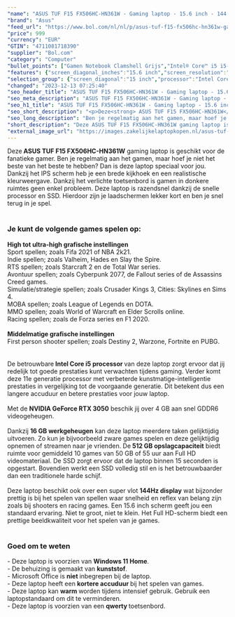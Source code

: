 ```yaml
---
"name": "ASUS TUF F15 FX506HC-HN361W - Gaming laptop - 15.6 inch - 144 Hz"
"brand": "Asus"
"feed_url": "https://www.bol.com/nl/nl/p/asus-tuf-f15-fx506hc-hn361w-gaming-laptop-15-6-inch-144-hz/9300000084678890"
"price": 999
"currency": "EUR"
"GTIN": "4711081718390"
"supplier": "Bol.com"
"category": "Computer"
"bullet_points": ["Gamen Notebook Clamshell Grijs","Intel® Core™ i5 i5-11400H 2,7 GHz","39,6 cm (15.6\") Full HD 1920 x 1080 Pixels IPS LED backlight 16:9","16 GB DDR4-SDRAM 3200 MHz 2 x 8 GB","512 GB SSD","NVIDIA GeForce RTX 3050 4 GB Intel® UHD Graphics","Wi-Fi 6 (802.11ax) Ethernet LAN 10,1000,100 Mbit/s Bluetooth 5.2","Lithium-Ion (Li-Ion) 48 Wh 180 W","Windows 11 Home 64-bit"]
"features": {"screen_diagonal_inches":"15.6 inch","screen_resolution":"1920 x 1080 Pixels","processor_family":"Intel® Core™ i5","memory_size":"16 GB","memory_type":"DDR4-SDRAM","total_storage_space":"512 GB","graphics_card":"NVIDIA GeForce RTX 3050","graphics_memory_size":"4 GB","operating_system":"Windows 11 Home","battery_capacity":"48 Wh","width":"359 mm","depth":"256 mm","weight":"2,3 kg","purpose_laptop":"Gaming"}
"selection_group": {"screen_diagonal":"15 inch","processor":"Intel Core i5","changed_price_past_3_days":false,"product_family":"TUF Gaming"}
"changed": "2023-12-13 07:25:40"
"seo_header_title": "ASUS TUF F15 FX506HC-HN361W - Gaming laptop - 15.6 inch - 144 Hz"
"seo_meta_description": "ASUS TUF F15 FX506HC-HN361W - Gaming laptop - 15.6 inch - 144 Hz"
"seo_h1_title": "ASUS TUF F15 FX506HC-HN361W - Gaming laptop - 15.6 inch - 144 Hz"
"seo_short_description": "<p>Deze<strong> ASUS TUF F15 FX506HC-HN361W</strong> gaming laptop is geschikt voor de fanatieke gamer."
"seo_long_description": "Ben je regelmatig aan het gamen, maar hoef je niet het beste van het beste te hebben? Dan is deze laptop speciaal voor jou. Dankzij het IPS scherm heb je een brede kijkhoek en een realistische kleurweergave. Dankzij het verlichte toetsenbord is gamen in donkere ruimtes geen enkel probleem. Deze laptop is razendsnel dankzij de snelle processor en SSD. Hierdoor zijn je laadschermen lekker kort en ben je snel terug in je spel. <br /><br /></p> <h3>Je kunt de volgende games spelen op:</h3> <p><strong>High tot ultra-high grafische instellingen</strong><br />Sport spellen; zoals Fifa 2021 of NBA 2k21. <br />Indie spellen; zoals Valheim, Hades en Slay the Spire. <br />RTS spellen; zoals Starcraft 2 en de Total War series. <br />Avontuur spellen; zoals Cyberpunk 2077, de Fallout series of de Assassins Creed games. <br />Simulatie/strategie spellen; zoals Crusader Kings 3, Cities: Skylines en Sims 4. <br />MOBA spellen; zoals League of Legends en DOTA. <br />MMO spellen; zoals World of Warcraft en Elder Scrolls online. <br />Racing spellen; zoals de Forza series en F1 2020. <br /><br /><strong>Middelmatige grafische instellingen</strong><br />First person shooter spellen; zoals Destiny 2, Warzone, Fortnite en PUBG. <br /><br /><br />De betrouwbare<strong> Intel Core i5 processor </strong>van deze laptop zorgt ervoor dat jij redelijk tot goede prestaties kunt verwachten tijdens gaming. Verder komt deze 11e generatie processor met verbeterde kunstmatige-intelligentie prestaties in vergelijking tot de voorgaande generatie. Dit betekent dus een langere accuduur en betere prestaties voor jouw laptop. <br /><br />Met de <strong>NVIDIA GeForce RTX 3050</strong> beschik jij over 4 GB aan snel GDDR6 videogeheugen. <br /><br />Dankzij <strong>16 GB werkgeheugen</strong> kan deze laptop meerdere taken gelijktijdig uitvoeren. Zo kun je bijvoorbeeld zware games spelen en deze gelijktijdig opnemen of streamen naar je vrienden. De<strong> 512 GB opslagcapaciteit</strong> biedt ruimte voor gemiddeld 10 games van 50 GB of 55 uur aan Full HD videomateriaal. De SSD zorgt ervoor dat de laptop binnen 15 seconden is opgestart. Bovendien werkt een SSD volledig stil en is het betrouwbaarder dan een traditionele harde schijf. <br /><br />Deze laptop beschikt ook over een super vlot <strong>144Hz display</strong> wat bijzonder prettig is bij het spelen van spellen waar snelheid en reflex van belang zijn zoals bij shooters en racing games. Een 15. 6 inch scherm geeft jou een standaard ervaring. Niet te groot, niet te klein. Het Full HD-scherm biedt een prettige beeldkwaliteit voor het spelen van je games. <br /><br /></p> <h3>Goed om te weten</h3> <p>- Deze laptop is voorzien van <strong>Windows 11 Home</strong>. <br />- De behuizing is gemaakt van <strong>kunststof</strong>. <br />- Microsoft Office is <strong>niet </strong>inbegrepen bij de laptop. <br />- Deze laptop heeft een <strong>kortere accuduur </strong>bij het spelen van games. <br />- Deze laptop kan <strong>warm </strong>worden tijdens intensief gebruik. Gebruik een laptopstandaard om dit te verminderen. <br />- Deze laptop is voorzien van een <strong>qwerty </strong>toetsenbord. </p>"
"short_description": "Deze ASUS TUF F15 FX506HC-HN361W gaming laptop is geschikt voor de fanatieke gamer. Ben je regelmatig aan het gamen, maar hoef je niet het beste van het beste te hebben? Dan is deze laptop speciaal voor jou. Dankzij het IPS scherm heb je een brede kijkhoek en een realistische kleurweergave. Dankzij het verlichte toetsenbord is gamen in donkere ruimtes geen enkel probleem. Deze laptop is razendsnel dankzij de snelle processor en SSD. Hierdoor zijn je laadschermen lekker kort en ben je snel terug in je spel. Je kunt de volgende games spelen op: High tot ultra-high grafische instellingen Sport spellen; zoals Fifa 2021 of NBA 2k21. Indie spellen; zoals Valheim, Hades en Slay the Spire. RTS spellen; zoals Starcraft 2 en de Total War series. Avontuur spellen; zoals Cyberpunk 2077, de Fallout series of de Assassins Creed games. Simulatie/strategie spellen; zoals Crusader Kings 3, Cities: Skylines en Sims 4. MOBA spellen; zoals League of Legends en DOTA. MMO spellen; zoals World of Warcraft en Elder Scrolls online. Racing spellen; zoals de Forza series en F1 2020. Middelmatige grafische instellingen First person shooter spellen; zoals Destiny 2, Warzone, Fortnite en PUBG. De betrouwbare Intel Core i5 processor van deze laptop zorgt ervoor dat jij redelijk tot goede prestaties kunt verwachten tijdens gaming. Verder komt deze 11e generatie processor met verbeterde kunstmatige-intelligentie prestaties in vergelijking tot de voorgaande generatie. Dit betekent dus een langere accuduur en betere prestaties voor jouw laptop. Met de NVIDIA GeForce RTX 3050 beschik jij over 4 GB aan snel GDDR6 videogeheugen. Dankzij 16 GB werkgeheugen kan deze laptop meerdere taken gelijktijdig uitvoeren. Zo kun je bijvoorbeeld zware games spelen en deze gelijktijdig opnemen of streamen naar je vrienden. De 512 GB opslagcapaciteit biedt ruimte voor gemiddeld 10 games van 50 GB of 55 uur aan Full HD videomateriaal. De SSD zorgt ervoor dat de laptop binnen 15 seconden is opgestart. Bovendien werkt een SSD volledig stil en is het betrouwbaarder dan een traditionele harde schijf. Deze laptop beschikt ook over een super vlot 144Hz display wat bijzonder prettig is bij het spelen van spellen waar snelheid en reflex van belang zijn zoals bij shooters en racing games. Een 15.6 inch scherm geeft jou een standaard ervaring. Niet te groot, niet te klein. Het Full HD-scherm biedt een prettige beeldkwaliteit voor het spelen van je games. Goed om te weten - Deze laptop is voorzien van Windows 11 Home. - De behuizing is gemaakt van kunststof. - Microsoft Office is niet inbegrepen bij de laptop. - Deze laptop heeft een kortere accuduur bij het spelen van games. - Deze laptop kan warm worden tijdens intensief gebruik. Gebruik een laptopstandaard om dit te verminderen. - Deze laptop is voorzien van een qwerty toetsenbord."
"external_image_url": "https://images.zakelijkelaptopkopen.nl/asus-tuf-f15-fx506hc-hn361w-gaming-laptop-15-6-inch-144-hz.webp"
---
```


<p>Deze<strong> ASUS TUF F15 FX506HC-HN361W</strong> gaming laptop is geschikt voor de fanatieke gamer. Ben je regelmatig aan het gamen, maar hoef je niet het beste van het beste te hebben? Dan is deze laptop speciaal voor jou. Dankzij het IPS scherm heb je een brede kijkhoek en een realistische kleurweergave. Dankzij het verlichte toetsenbord is gamen in donkere ruimtes geen enkel probleem. Deze laptop is razendsnel dankzij de snelle processor en SSD. Hierdoor zijn je laadschermen lekker kort en ben je snel terug in je spel. <br /><br /></p> <h3>Je kunt de volgende games spelen op:</h3> <p><strong>High tot ultra-high grafische instellingen</strong><br />Sport spellen; zoals Fifa 2021 of NBA 2k21. <br />Indie spellen; zoals Valheim, Hades en Slay the Spire.<br />RTS spellen; zoals Starcraft 2 en de Total War series.<br />Avontuur spellen; zoals Cyberpunk 2077, de Fallout series of de Assassins Creed games.<br />Simulatie/strategie spellen; zoals Crusader Kings 3, Cities: Skylines en Sims 4.<br />MOBA spellen; zoals League of Legends en DOTA.<br />MMO spellen; zoals World of Warcraft en Elder Scrolls online.<br />Racing spellen; zoals de Forza series en F1 2020. <br /><br /><strong>Middelmatige grafische instellingen</strong><br />First person shooter spellen; zoals Destiny 2, Warzone, Fortnite en PUBG.<br /><br /><br />De betrouwbare<strong> Intel Core i5 processor </strong>van deze laptop zorgt ervoor dat jij redelijk tot goede prestaties kunt verwachten tijdens gaming. Verder komt deze 11e generatie processor met verbeterde kunstmatige-intelligentie prestaties in vergelijking tot de voorgaande generatie. Dit betekent dus een langere accuduur en betere prestaties voor jouw laptop. <br /><br />Met de <strong>NVIDIA GeForce RTX 3050</strong> beschik jij over 4 GB aan snel GDDR6 videogeheugen.<br /><br />Dankzij <strong>16 GB werkgeheugen</strong> kan deze laptop meerdere taken gelijktijdig uitvoeren. Zo kun je bijvoorbeeld zware games spelen en deze gelijktijdig opnemen of streamen naar je vrienden. De<strong> 512 GB opslagcapaciteit</strong> biedt ruimte voor gemiddeld 10 games van 50 GB of 55 uur aan Full HD videomateriaal. De SSD zorgt ervoor dat de laptop binnen 15 seconden is opgestart. Bovendien werkt een SSD volledig stil en is het betrouwbaarder dan een traditionele harde schijf. <br /><br />Deze laptop beschikt ook over een super vlot <strong>144Hz display</strong> wat bijzonder prettig is bij het spelen van spellen waar snelheid en reflex van belang zijn zoals bij shooters en racing games. Een 15.6 inch scherm geeft jou een standaard ervaring. Niet te groot, niet te klein. Het Full HD-scherm biedt een prettige beeldkwaliteit voor het spelen van je games. <br /><br /></p> <h3>Goed om te weten</h3> <p>- Deze laptop is voorzien van <strong>Windows 11 Home</strong>. <br />- De behuizing is gemaakt van <strong>kunststof</strong>. <br />- Microsoft Office is <strong>niet </strong>inbegrepen bij de laptop.<br />- Deze laptop heeft een <strong>kortere accuduur </strong>bij het spelen van games.<br />- Deze laptop kan <strong>warm </strong>worden tijdens intensief gebruik. Gebruik een laptopstandaard om dit te verminderen. <br />- Deze laptop is voorzien van een <strong>qwerty </strong>toetsenbord.</p>